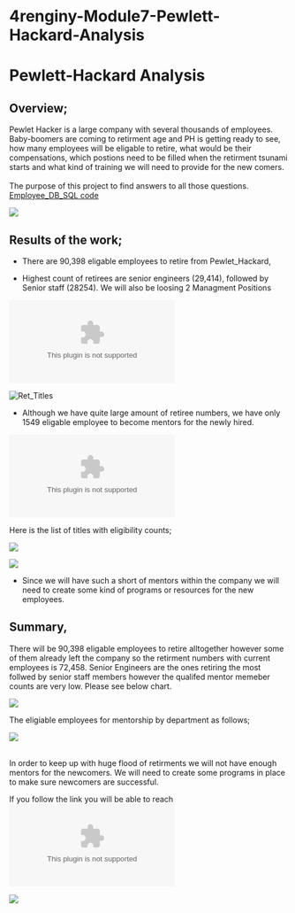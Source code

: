 # 4renginy-Module7-Pewlett-Hackard-Analysis

# Pewlett-Hackard Analysis

## Overview;
Pewlet Hacker is a large company with several thousands of employees. Baby-boomers are coming to retirment age and PH is getting ready to see, how many employees will be eligable to retire, what would be their compensations, which postions need to be filled when the retirment tsunami starts and what kind of training we will need to provide for the new comers.<br>
<br>
The purpose of this project to find answers to all those questions. <br>
[Employee_DB_SQL code](https://github.com/4renginy/Module7-Pewlett-Hackard-Analysis/blob/main/Analysis%20Projects%20Folder/Pewlett-Hackard%20Analysis%20Folder/Queries/Employee_Database_Challenge.sql)

![](https://github.com/4renginy/Module7-Pewlett-Hackard-Analysis/blob/main/count.PNG)


## Results of the work; <br>
  * There are 90,398 eligable employees to retire from Pewlet_Hackard,<br>
  
  * Highest count of retirees are senior engineers (29,414), followed by Senior staff (28254). We will also be loosing 2 Managment Positions
 
  ![Ret_Titles_Listcsv](https://github.com/4renginy/Module7-Pewlett-Hackard-Analysis/blob/main/Analysis%20Projects%20Folder/Pewlett-Hackard%20Analysis%20Folder/Data/retiring_titles.csv)         
   
  ![Ret_Titles](https://github.com/4renginy/Module7-Pewlett-Hackard-Analysis/blob/main/retiring_titles.PNG)
  
  * Although we have quite large amount of retiree numbers, we have only 1549 eligable employee to become mentors for the newly hired.
  
  ![Mentorship_Eligibility](https://github.com/4renginy/Module7-Pewlett-Hackard-Analysis/blob/main/Analysis%20Projects%20Folder/Pewlett-Hackard%20Analysis%20Folder/Data/mentorship_eligibility.csv)
  
  Here is the list of titles with eligibility counts;
  
   ![](https://github.com/4renginy/Module7-Pewlett-Hackard-Analysis/blob/main/eligibility_count.PNG)

  
  ![](https://github.com/4renginy/Module7-Pewlett-Hackard-Analysis/blob/main/mentorship.PNG)
  
* Since we will have such a short of mentors within the company we will need to create some kind of programs or resources for the new employees.

## Summary,
 
There will be 90,398 eligable employees to retire alltogether however some of them already left the company so the retirment numbers with current employees is 72,458. 
Senior Engineers are the ones retiring the most follwed by senior staff members however the qualifed mentor memeber counts are very low. Please see below chart.

![](https://github.com/4renginy/Module7-Pewlett-Hackard-Analysis/blob/main/eligibility_count.PNG)

The eligiable employees for mentorship by department as follows;

![](https://github.com/4renginy/Module7-Pewlett-Hackard-Analysis/blob/main/eligibility_count_by_dept.PNG)

<br>
In order to keep up with huge flood of retirments we will not have enough mentors for the newcomers. We will need to create some programs in place to make sure newcomers are successful.

If you follow the link you will be able to reach ![full_list_for_retirees](https://github.com/4renginy/Module7-Pewlett-Hackard-Analysis/blob/main/Analysis%20Projects%20Folder/Pewlett-Hackard%20Analysis%20Folder/Data/Ret_full_data.csv)

![](https://github.com/4renginy/Module7-Pewlett-Hackard-Analysis/blob/main/ret_full_data.PNG)

  
